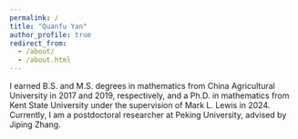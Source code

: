 ```yaml
---
permalink: /
title: "Quanfu Yan"
author_profile: true
redirect_from: 
  - /about/
  - /about.html
---
```


I earned B.S. and M.S. degrees in mathematics from China Agricultural University in 2017 and 2019, respectively, and a Ph.D. in mathematics from Kent State University under the supervision of Mark L. Lewis in 2024. Currently, I am a postdoctoral researcher at Peking University, advised by Jiping Zhang.
